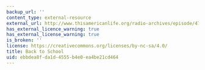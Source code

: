 ```yaml
---
backup_url: ''
content_type: external-resource
external_url: http://www.thisamericanlife.org/radio-archives/episode/474/back-to-school
has_external_licence_warning: true
has_external_license_warning: true
is_broken: ''
license: https://creativecommons.org/licenses/by-nc-sa/4.0/
title: Back to School
uid: ebbdea8f-da1d-4555-b4e0-ea4be21cd464
---
```

